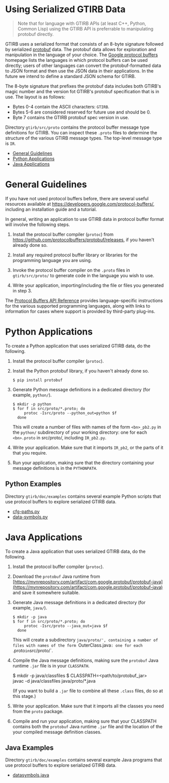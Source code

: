 Using Serialized GTIRB Data
===========================

> Note that for language with GTIRB APIs (at least C++, Python, Common
> Lisp) using the GTIRB API is preferrable to manipulating protobuf
> directly.

GTIRB uses a serialized format that consists of an 8-byte signature
followed by serialized [protobuf](https://github.com/google/protobuf/wiki)
data. The protobuf data allows for exploration and manipulation in the
language of your choice.
The [Google protocol buffers](https://developers.google.com/protocol-buffers/)
homepage lists the languages in which protocol buffers can be used directly;
users of other languages can convert the protobuf-formatted data to
JSON format and then use the JSON data in their applications. In the
future we intend to define a standard JSON schema for GTIRB.

The 8-byte signature that prefixes the protobuf data includes both
GTIRB's magic number and the version fot GTIRB's protobuf specification
that is in use. The layout is as follows:

 - Bytes 0-4 contain the ASCII characters: `GTIRB`.
 - Bytes 5-6 are considered reserved for future use and should be 0.
 - Byte 7 contains the GTIRB protobuf spec version in use.

Directory `gtirb/src/proto` contains the protocol buffer message type
definitions for GTIRB. You can inspect these `.proto` files to
determine the structure of the various GTIRB message types. The
top-level message type is `IR`.


- [General Guidelines](#general-guidelines)
- [Python Applications](#python-applications)
- [Java Applications](#java-applications)


# General Guidelines

If you have not used protocol buffers before, there are several useful
resources available at
https://developers.google.com/protocol-buffers/, including an
installation guide and a tutorial.

In general, writing an application to use GTIRB data in protocol
buffer format will involve the following steps.

1. Install the protocol buffer compiler (`protoc`) from
   https://github.com/protocolbuffers/protobuf/releases, if you
   haven't already done so.

2. Install any required protocol buffer library or libraries for the
   programming language you are using.

3. Invoke the protocol buffer compiler on the `.proto` files in
   `gtirb/src/proto/` to generate code in the language you wish to use.

4. Write your application, importing/including the file or files you
   generated in step 3.

The [Protocol Buffers API
Reference](https://developers.google.com/protocol-buffers/docs/reference/overview)
provides language-specific instructions for the various supported
programming languages, along with links to information for cases where
support is provided by third-party plug-ins.


# Python Applications

To create a Python application that uses serialized GTIRB data, do the
following.

1. Install the protocol buffer compiler (`protoc`).

2. Install the Python protobuf library, if you haven't already done so.

       $ pip install protobuf

3. Generate Python message definitions in a dedicated directory (for
   example, `python/`).

       $ mkdir -p python
       $ for f in src/proto/*.proto; do
            protoc -Isrc/proto --python_out=python $f
         done

   This will create a number of files with names of the form
   `<bn>_pb2.py` in the `python/` subdirectory of your working
   directory: one for each `<bn>.proto` in src/proto/, including
   `IR_pb2.py`.

4. Write your application. Make sure that it imports `IR_pb2`, or the
   parts of it that you require.

5. Run your application, making sure that the directory containing
   your message definitions is in the `PYTHONPATH`.

## Python Examples

Directory `gtirb/doc/examples` contains several example Python scripts
that use protocol buffers to explore serialized GTIRB data.
- [cfg-paths.py](doc/examples/cfg-paths.py)
- [data-symbols.py](doc/examples/data-symbols.py)


# Java Applications


To create a Java application that uses serialized GTIRB data, do the
following.

1. Install the protocol buffer compiler (`protoc`).

2. Download the `protobuf` Java runtime from
   [https://mvnrepository.com/artifact/com.google.protobuf/protobuf-java](https://mvnrepository.com/artifact/com.google.protobuf/protobuf-java)
   and save it somewhere suitable.

3. Generate Java message definitions in a dedicated directory (for example,
   `java/`).

       $ mkdir -p java
       $ for f in src/proto/*.proto; do
            protoc -Isrc/proto --java_out=java $f
         done

   This will create a subdirectory `java/proto/', containing a number
   of files with names of the form `<bn>OuterClass.java`: one for each
   `<bn>.proto` in `src/proto/`.

4. Compile the Java message definitions, making sure the `protobuf`
   Java runtime `.jar` file is in your `CLASSPATH`.

     $ mkdir -p java/classfiles
     $ CLASSPATH=<path/to/protobuf_jar> \
       javac -d java/classfiles java/proto/*.java

   (If you want to build a `.jar` file to combine all these
   `.class` files, do so at this stage.)

5. Write your application. Make sure that it imports all the classes
   you need from the `proto` package.

6. Compile and run your application, making sure that your CLASSPATH
   contains both the `protobuf` Java runtime `.jar` file and the
   location of the your compiled message definition classes.


## Java Examples

Directory `gtirb/doc/examples` contains several example Java programs
that use protocol buffers to explore serialized GTIRB data.

- [datasymbols.java](doc/examples/datasymbols.java)
